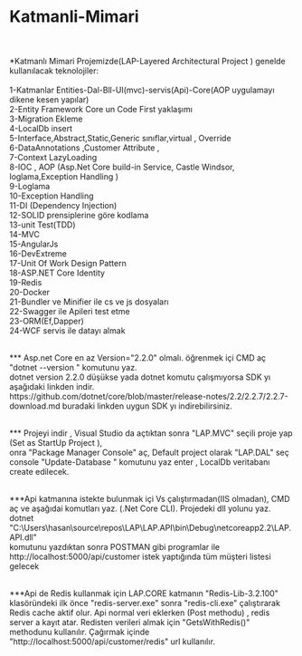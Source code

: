 # Katmanli-Mimari<br/><br/>

*Katmanlı Mimari Projemizde(LAP-Layered Architectural Project ) genelde kullanılacak teknolojiler:<br/>
<br/>
1-Katmanlar Entities-Dal-Bll-UI(mvc)-servis(Api)-Core(AOP uygulamayı dikene kesen yapılar) <br/>
2-Entity Framework Core un Code First yaklaşımı<br/>
3-Migration Ekleme<br/>
4-LocalDb insert<br/>
5-Interface,Abstract,Static,Generic sınıflar,virtual , Override <br/>
6-DataAnnotations ,Customer Attribute ,<br/>
7-Context LazyLoading<br/>
8-IOC , AOP (Asp.Net Core build-in Service, Castle Windsor, loglama,Exception Handling )<br/>
9-Loglama<br/>
10-Exception Handling<br/>
11-DI (Dependency Injection)<br/>
12-SOLID prensiplerine göre kodlama<br/>
13-unit Test(TDD)<br/>
14-MVC <br/>
15-AngularJs <br/>
16-DevExtreme<br/>
17-Unit Of Work Design Pattern<br/>
18-ASP.NET Core Identity<br/>
19-Redis<br/>
20-Docker<br/>
21-Bundler ve Minifier ile cs ve js dosyaları<br/>
22-Swagger ile Apileri test etme<br/>
23-ORM(Ef,Dapper)<br/>
24-WCF servis ile datayı almak<br/>

<br/>
 *** Asp.net Core en az Version="2.2.0" olmalı. öğrenmek içi CMD aç  "dotnet --version " komutunu yaz.<br/>
 dotnet version 2.2.0 düşükse yada dotnet komutu çalışmıyorsa SDK yı aşağıdaki linkden indir.<br/>
 https://github.com/dotnet/core/blob/master/release-notes/2.2/2.2.7/2.2.7-download.md buradaki linkden uygun SDK yı indirebilirsiniz.<br/>
 <br/>
 
 *** Projeyi indir , Visual Studio da açtıktan sonra "LAP.MVC" seçili proje yap (Set as StartUp Project ),<br/>
 onra "Package Manager Console" aç, Default project olarak  "LAP.DAL" seç <br/>
 console  "Update-Database " komutunu  yaz enter ,  LocalDb veritabanı create edilecek.<br/>
 <br/>
 
 ***Api katmanına istekte bulunmak içi Vs çalıştırmadan(IIS olmadan), CMD aç ve aşağıdai komutları yaz. (.Net Core CLI). Projedeki dll yolunu yaz.<br/>
    dotnet "C:\Users\hasan\source\repos\LAP\LAP.API\bin\Debug\netcoreapp2.2\LAP.API.dll"<br/>
 komutunu yazdıktan sonra POSTMAN gibi programlar ile  http://localhost:5000/api/customer istek yaptığında tüm müşteri listesi gelecek<br/>
 <br/>
 
 ***Api de Redis kullanmak için LAP.CORE katmanın "Redis-Lib-3.2.100" klasöründeki ilk önce "redis-server.exe" sonra "redis-cli.exe" çalıştırarak Redis cache aktif olur. Api normal veri eklerken (Post methodu) , redis server a kayıt atar. Redisten verileri almak için "GetsWithRedis()" methodunu kullanılır. Çağırmak içinde  "http://localhost:5000/api/customer/redis" url kullanılır.
	
     

